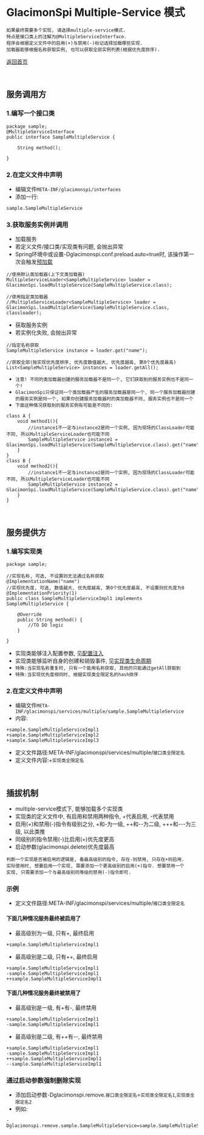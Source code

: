 # GlacimonSpi Multiple-Service 模式

```text
如果最终需要多个实现, 请选择multiple-service模式. 
特点是接口类上的注解为@MultipleServiceInterface. 
程序会根据定义文件中的启用(+)与禁用(-)标记选择加载哪些实现. 
加载器能够根据名称获取实例, 也可以获取全部实例列表(根据优先度排序). 
```

[返回首页](https://github.com/shepherdviolet/glacimon/blob/master/docs/spi/index-cn.md)

<br>

## 服务调用方

### 1.编写一个接口类

```text
package sample;
@MultipleServiceInterface
public interface SampleMultipleService {

    String method();
    
}
```

### 2.在定义文件中声明

* 编辑文件`META-INF/glacimonspi/interfaces`
* 添加一行:

```text
sample.SampleMultipleService
```

### 3.获取服务实例并调用

* 加载服务
* 若定义文件/接口类/实现类有问题, 会抛出异常
* Spring环境中或设置-Dglacimonspi.conf.preload.auto=true时, 该操作第一次会触发[预加载](https://github.com/shepherdviolet/glacimon/blob/master/docs/spi/preload-cn.md)

```text
//使用默认类加载器(上下文类加载器)
MultipleServiceLoader<SampleMultipleService> loader = GlacimonSpi.loadMultipleService(SampleMultipleService.class);

//使用指定类加载器
//MultipleServiceLoader<SampleMultipleService> loader = GlacimonSpi.loadMultipleService(SampleMultipleService.class, classloader);
```

* 获取服务实例
* 若实例化失败, 会抛出异常

```text
//指定名称获取
SampleMultipleService instance = loader.get("name");

//获取全部(按实现优先度排序, 优先度数值越大, 优先度越高, 第0个优先度最高)
List<SampleMultipleService> instances = loader.getAll();
```

* `注意! 不同的类加载器创建的服务加载器不是同一个, 它们获取到的服务实例也不是同一个!`
* `GlacimonSpi只保证同一个类加载器产生的服务加载器是同一个, 同一个服务加载器创建的服务实例是同一个, 如果你创建服务加载器时的类加载器不同, 服务实例也不是同一个`
* `下面这种情况获取到的服务实例有可能是不同的:`

```text
class A {
    void method1(){
        //instance1不一定与instance2是同一个实例, 因为现场的ClassLoader可能不同, 所以MultipleServiceLoader也可能不同
        SampleMultipleService instance1 = GlacimonSpi.loadMultipleService(SampleMultipleService.class).get("name");
    }
}
class B {
    void method2(){
        //instance1不一定与instance2是同一个实例, 因为现场的ClassLoader可能不同, 所以MultipleServiceLoader也可能不同
        SampleMultipleService instance2 = GlacimonSpi.loadMultipleService(SampleMultipleService.class).get("name");
    }
}
```

<br>

## 服务提供方

### 1.编写实现类

```text
package sample;

//实现名称, 可选, 不设置则无法通过名称获取
@ImplementationName("name")
//实现优先度, 可选, 数值越大, 优先度越高, 第0个优先度最高, 不设置则优先度为0
@ImplementationPriority(1)
public class SampleMultipleServiceImpl1 implements SampleMultipleService {

    @Override
    public String method() {
        //TO DO logic
    }
    
}
```

* 实现类能够注入配置参数, 见[配置注入](https://github.com/shepherdviolet/glacimon/blob/master/docs/spi/property-injection-cn.md)
* 实现类能够监听自身的创建和销毁事件, 见[实现类生命周期](https://github.com/shepherdviolet/glacimon/blob/master/docs/spi/implementation-lifecycle-cn.md)
* `特殊:当实现名称重复时, 只有一个能用名称获取, 其他的只能通过getAll获取到`
* `特殊:当实现优先度相同时, 根据实现类全限定名的hash排序`

### 2.在定义文件中声明

* 编辑文件`META-INF/glacimonspi/services/multiple/sample.SampleMultipleService`
* 内容:

```text
+sample.SampleMultipleServiceImpl1
+sample.SampleMultipleServiceImpl2
+sample.SampleMultipleServiceImpl3
```

* 定义文件路径:META-INF/glacimonspi/services/multiple/`接口类全限定名`
* 定义文件内容:+`实现类全限定名`

<br>

## 插拔机制

* multiple-service模式下, 能够加载多个实现类
* 实现类的定义文件中, 有启用和禁用两种指令, +代表启用, -代表禁用
* 启用(+)和禁用(-)指令有级别之分, +和-为一级, ++和--为二级, +++和---为三级, 以此类推
* 同级别的指令禁用(-)比启用(+)优先度更高
* 启动参数(glacimonspi.delete)优先度最高

```text
判断一个实现是否被启用的逻辑是, 看最高级别的指令, 存在-则禁用, 只存在+则启用. 
实际使用时, 想要启用一个实现, 需要添加一个更高级别的启用(+)指令. 想要禁用一个
实现, 只需要添加一个与最高级别同等级的禁用(-)指令即可.
```

### 示例

* 定义文件路径:META-INF/glacimonspi/services/multiple/`接口类全限定名`

#### 下面几种情况服务最终被启用了

* 最高级别为一级, 只有+, 最终启用

```text
+sample.SampleMultipleServiceImpl1
```

* 最高级别是二级, 只有++, 最终启用

```text
+sample.SampleMultipleServiceImpl1
-sample.SampleMultipleServiceImpl1
++sample.SampleMultipleServiceImpl1
```

#### 下面几种情况服务最终被禁用了

* 最高级别是一级, 有+有-, 最终禁用

```text
+sample.SampleMultipleServiceImpl1
-sample.SampleMultipleServiceImpl1
```

* 最高级别是二级, 有++有--, 最终禁用

```text
+sample.SampleMultipleServiceImpl1
-sample.SampleMultipleServiceImpl1
++sample.SampleMultipleServiceImpl1
--sample.SampleMultipleServiceImpl1
```

### 通过启动参数强制删除实现

* 添加启动参数-Dglacimonspi.remove.`接口类全限定名`=`实现类全限定名1`,`实现类全限定名2`
* 例如:

```text
-Dglacimonspi.remove.sample.SampleMultipleService=sample.SampleMultipleServiceImpl1,sample.SampleMultipleServiceImpl2
```
